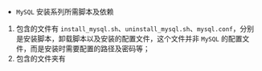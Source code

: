 - `MySQL` 安装系列所需脚本及依赖
1. 包含的文件有 `install_mysql.sh`、`uninstall_mysql.sh`、`mysql.conf`，分别是安装脚本，卸载脚本以及安装的配置文件，这个文件并非 `MySQL` 的配置文件，而是安装时需要配置的路径及密码等；
2. 包含的文件夹有
